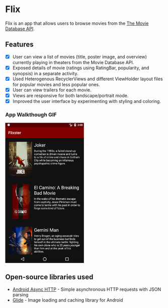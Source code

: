 # Flix
Flix is an app that allows users to browse movies from the [The Movie Database API](http://docs.themoviedb.apiary.io/#).


## Features
- [x] User can view a list of movies (title, poster image, and overview) currently playing in theaters from the Movie Database API.
- [x] Exposed details of movie (ratings using RatingBar, popularity, and synopsis) in a separate activity.
- [x] Used Heterogenous RecyclerViews and different ViewHolder layout files for popular movies and less popular ones.
- [x] User can view trailers for each movie.
- [x] Views are responsive for both landscape/portrait mode.
- [x] Improved the user interface by experimenting with styling and coloring.

### App Walkthough GIF

<img src='walkthrough.gif' title='Video Walkthrough' width='250' alt='Video Walkthrough' /><br>

## Open-source libraries used
- [Android Async HTTP](https://github.com/codepath/CPAsyncHttpClient) - Simple asynchronous HTTP requests with JSON parsing
- [Glide](https://github.com/bumptech/glide) - Image loading and caching library for Android
